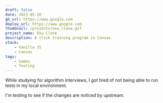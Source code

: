 ```yaml
---
draft: false
date: 2023-05-10
gh_url: https://www.google.com
deploy_url: https://www.google.com
thumbnail: /projects/osu_clone.gif
project_name: Osu Clone
description: A click training program in Canvas.
stack:
    - Vanilla JS
    - Canvas
tags:
    - Games
    - Testing
---
```


While studying for algorithm interviews, I got tired of not being able to run tests in my local environment.

I'm testing to see if the changes are noticed by upstream.

